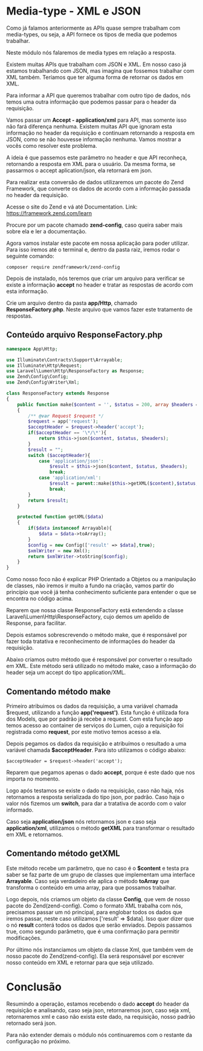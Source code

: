 # Media-type - XML e JSON

Como já falamos anteriormente as APIs quase sempre trabalham com media-types, ou seja, a API fornece os tipos de media que podemos trabalhar.

Neste módulo nós falaremos de media types em relação a resposta.

Existem muitas APIs que trabalham com JSON e XML. Em nosso caso já estamos trabalhando com JSON, mas imagina que fossemos trabalhar com XML também. Teríamos que ter alguma forma de retornar os dados em XML.

Para informar a API que queremos trabalhar com outro tipo de dados, nós temos uma outra informação que podemos passar para o header da requisição.

Vamos passar um **Accept - application/xml** para API, mas somente isso não fará diferença nenhuma. Existem muitas API que ignoram esta informação no header da requisição e continuam retornando a resposta em JSON, como se não houvesse informação nenhuma. Vamos mostrar a vocês como resolver este problema.

A ideia é que passemos este parâmetro no header e que API reconheça, retornando a resposta em XML para o usuário. Da mesma forma, se passarmos o accept aplication/json, ela retornará em json.

Para realizar esta conversão de dados utilizaremos um pacote do Zend Framework, que converte os dados de acordo com a informação passada no header da requisição.

Acesse o site do Zend e vá até Documentation. Link: <https://framework.zend.com/learn>

Procure por um pacote chamado **zend-config**, caso queira saber mais sobre ela e ler a documentação.

Agora vamos instalar este pacote em nossa aplicação para poder utilizar. Para isso iremos até o terminal e, dentro da pasta raiz, iremos rodar o seguinte comando:

`composer require zendframework/zend-config`

Depois de instalado, nós teremos que criar um arquivo para verificar se existe a informação **accept** no header e tratar as respostas de acordo com esta informação.

Crie um arquivo dentro da pasta **app/Http**, chamado **ResponseFactory.php**. Neste arquivo que vamos fazer este tratamento de respostas.

## Conteúdo arquivo ResponseFactory.php

```php
namespace App\Http;

use Illuminate\Contracts\Support\Arrayable;
use Illuminate\Http\Request;
use Laravel\Lumen\Http\ResponseFactory as Response;
use Zend\Config\Config;
use Zend\Config\Writer\Xml;

class ResponseFactory extends Response
{
    public function make($content = '', $status = 200, array $headers = [])
    {
        /** @var Request $request */
        $request = app('request');
        $acceptHeader = $request->header('accept');
        if($acceptHeader == '\*/\*'){
            return $this->json($content, $status, $headers);
        }
        $result = "";
        switch ($acceptHeader){
            case 'application/json':
                $result = $this->json($content, $status, $headers);
                break;
            case 'application/xml':
                $result = parent::make($this->getXML($content),$status, $headers);
                break;
        }
        return $result;
    }

    protected function getXML($data)
    {
        if($data instanceof Arrayable){
            $data = $data->toArray();
        }
        $config = new Config(['result' => $data],true);
        $xmlWriter = new Xml();
        return $xmlWriter->toString($config);
    }
}
```

Como nosso foco não é explicar PHP Orientado a Objetos ou a manipulação de classes, não iremos ir muito a fundo na criação, vamos partir do princípio que você já tenha conhecimento suficiente para entender o que se encontra no código acima.

Reparem que nossa classe ResponseFactory está extendendo a classe Laravel\Lumen\Http\ResponseFactory, cujo demos um apelido de Response, para facilitar.

Depois estamos sobrescrevendo o método make, que é responsável por fazer toda tratativa e reconhecimento de informações do header da requisição.

Abaixo criamos outro método que é responsável por converter o resultado em XML. Este método será utilizado no método make, caso a informação do header seja um accept do tipo application/XML.

## Comentando método make

Primeiro atribuimos os dados da requisição, a uma variável chamada $request, utilizando a função **app('request')**. Esta função é utilizada fora dos Models, que por padrão já recebe a request. Com esta função app temos acesso ao container de serviços do Lumen, cujo a requisição foi registrada como **request**, por este motivo temos acesso a ela.

Depois pegamos os dados da requisição e atribuímos o resultado a uma variável chamada **$acceptHeader**. Para isto utilizamos o código abaixo:

`$acceptHeader = $request->header('accept');`

Reparem que pegamos apenas o dado **accept**, porque é este dado que nos importa no momento.

Logo após testamos se existe o dado na requisição, caso não haja, nós retornamos a resposta serializada do tipo json, por padrão. Caso haja o valor nós fizemos um **switch**, para dar a tratativa de acordo com o valor informado.

Caso seja **application/json** nós retornamos json e caso seja **application/xml**, utilizamos o método **getXML** para transformar o resultado em XML e retornamos.

## Comentando método getXML

Este método recebe um parâmetro, que no caso é o **$content** e testa pra saber se faz parte de um grupo de classes que implementam uma interface **Arrayable**. Caso seja verdadeiro ele aplica o método **toArray** que transforma o conteúdo em uma array, para que possamos trabalhar.

Logo depois, nós criamos um objeto da classe **Config**, que vem de nosso pacote do Zend(zend-config). Como o formato XML trabalha com nós, precisamos passar um nó principal, para englobar todos os dados que iremos passar, neste caso utilizamos ['result' => $data]. Isso quer dizer que o nó **result** conterá todos os dados que serão enviados. Depois passamos true, como segundo parâmetro, que é uma confirmação para permitir modificações.

Por último nós instanciamos um objeto da classe Xml, que também vem de nosso pacote do Zend(zend-config). Ela será responsável por escrever nosso conteúdo em XML e retornar para que seja utilizado.

# Conclusão

Resumindo a operação, estamos recebendo o dado **accept** do header da requisição e analisando, caso seja json, retornaremos json, caso seja xml, retornaremos xml e caso não exista este dado, na requisição, nosso padrão retornado será json.

Para não extender demais o módulo nós continuaremos com o restante da configuração no próximo.